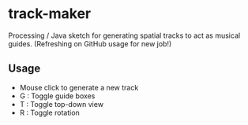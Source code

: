 # track-maker
Processing / Java sketch for generating spatial tracks to act as musical guides. (Refreshing on GitHub usage for new job!)

## Usage
* Mouse click to generate a new track
* G : Toggle guide boxes
* T : Toggle top-down view
* R : Toggle rotation
